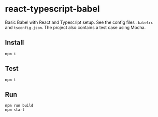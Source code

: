 # react-typescript-babel

Basic Babel with React and Typescript setup. See the config files `.babelrc` and `tsconfig.json`. The project also contains a test case using Mocha.

## Install

```
npm i
```

## Test

```
npm t
```

## Run

```
npm run build
npm start
```
